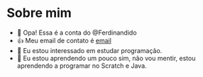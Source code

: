 # Sobre mim

- 👋 Opa! Essa é a conta do @Ferdinandido
- 👍 Meu email de contato é [email](fernando.moro@escola.pr.gov.br)
- 👀 Eu estou interessado em estudar programação.
- 🌱 Eu estou aprendendo um pouco sim, não vou mentir, estou aprendendo a programar no Scratch e Java.


<!---
Ferdinandido/Ferdinandido is a ✨ special ✨ repository because its `README.md` (this file) appears on your GitHub profile.
You can click the Preview link to take a look at your changes.
--->
